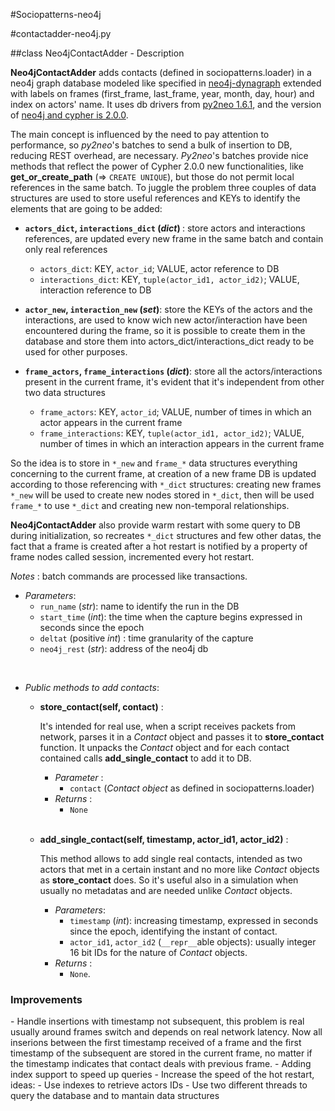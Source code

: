 #Sociopatterns-neo4j

#contactadder-neo4j.py

##class Neo4jContactAdder - Description

__Neo4jContactAdder__ adds contacts (defined in sociopatterns.loader) in a neo4j graph database modeled like specified in [neo4j-dynagraph]( https://github.com/ccattuto/neo4j-dynagraph/wiki/Representing-time-dependent-graphs-in-Neo4j) extended with labels on frames (first_frame, last_frame, year, month, day, hour) and index on actors' name. It uses db drivers from [py2neo 1.6.1]( http://book.py2neo.org/en/latest/ ), and the version of [neo4j and cypher is 2.0.0]( http://docs.neo4j.org/chunked/milestone/ ). <br />  

The main concept is influenced by the need to pay attention to performance, so _py2neo_'s batches to send a bulk of insertion to DB, reducing REST overhead, are necessary. _Py2neo_'s batches provide nice methods that reflect the power of Cypher 2.0.0 new functionalities, like __get_or_create_path__ (=> `CREATE UNIQUE`), but those do not permit local references in the same batch. To juggle the problem three couples of data structures are used to store useful references and KEYs to identify the elements that are going to be added:

- <strong> `actors_dict`, `interactions_dict` (_dict_) </strong>: store actors and interactions references, are updated every new frame in the same batch and contain only real references
    - `actors_dict`: KEY, `actor_id`; VALUE, actor reference to DB
    - `interactions_dict`: KEY, `tuple(actor_id1, actor_id2)`; VALUE, interaction reference to DB  

- <strong>`actor_new`, `interaction_new` (_set_)</strong>: store the KEYs of the actors and the interactions, are used to know wich new actor/interaction have been encountered during the frame, so it is possible to create them in the database and store them into actors_dict/interactions_dict ready to be used for other purposes.

- <strong>`frame_actors`, `frame_interactions` (_dict_)</strong>: store all the actors/interactions present in the current frame, it's evident that it's independent from other two data structures
    - `frame_actors`: KEY, `actor_id`; VALUE, number of times in which an actor appears in the current frame
    - `frame_interactions`: KEY, `tuple(actor_id1, actor_id2)`; VALUE, number of times in which an interaction appears in the current frame

So the idea is to store in `*_new` and `frame_*` data structures everything concerning to the current frame, at creation of a new frame DB is updated according to those referencing with `*_dict` structures: creating new frames `*_new` will be used to create new nodes stored in `*_dict`, then will be used `frame_*` to use `*_dict` and creating new non-temporal relationships.

__Neo4jContactAdder__ also provide warm restart with some query to DB during initialization, so recreates `*_dict` structures and few other datas, the fact that a frame is created after a hot restart is notified by a property of frame nodes called session, incremented every hot restart.  

_Notes_ : batch commands are processed like transactions.


- _Parameters_:
    - `run_name` (_str_): name to identify the run in the DB
    - `start_time` (_int_): the time when the capture begins expressed in seconds since the epoch
    - `deltat` (positive _int_) : time granularity of the capture
    - `neo4j_rest` (_str_): address of the neo4j db
<br />  

- _Public methods to add contacts_:

    - __store_contact(self, contact)__ :
    
        It's intended for real use, when a script receives packets from network, parses it in a _Contact_ object and passes it to __store_contact__ function. It unpacks the _Contact_ object and for each contact contained calls __add_single_contact__ to add it to DB.
        - _Parameter_ :  
            - `contact` (_Contact object_ as defined in sociopatterns.loader)
        - _Returns_ : 
            - `None`
    <br />  
    
    - __add_single_contact(self, timestamp, actor_id1, actor_id2)__ :
    
        This method allows to add single real contacts, intended as two actors that met in a certain instant and no more like _Contact_ objects as __store_contact__ does. So it's useful also in a simulation when usually no metadatas and are needed unlike _Contact_ objects.
        - _Parameters_: 
            - `timestamp` (_int_): increasing timestamp, expressed in seconds since the epoch, identifying the instant of contact.
            - `actor_id1`, `actor_id2` (`__repr__`able objects): usually integer 16 bit IDs for the nature of _Contact_ objects.
        - _Returns_ :
            - `None`.

<h3>Improvements </h3>
- Handle insertions with timestamp not subsequent, this problem is real usually around frames switch and depends on real network latency. Now all inserions between the first timestamp received of a frame and the first timestamp of the subsequent are stored in the current frame, no matter if the timestamp indicates that contact deals with previous frame.
- Adding index support to speed up queries
- Increase the speed of the hot restart, ideas:
    - Use indexes to retrieve actors IDs
- Use two different threads to query the database and to mantain data structures
